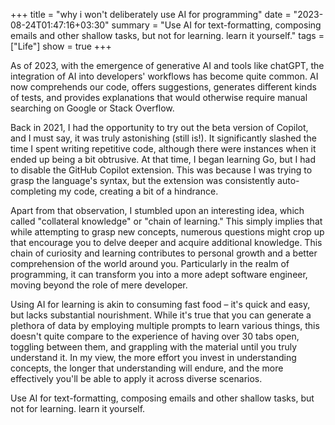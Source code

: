 +++
title = "why i won't deliberately use AI for programming"
date = "2023-08-24T01:47:16+03:30"
summary = "Use AI for text-formatting, composing emails and other shallow tasks, but not for learning. learn it yourself."
tags = ["Life"]
show = true
+++

As of 2023, with the emergence of generative AI and tools like chatGPT, the integration of AI into developers' workflows has become quite common. AI now comprehends our code, offers suggestions, generates different kinds of tests, and provides explanations that would otherwise require manual searching on Google or Stack Overflow.

Back in 2021, I had the opportunity to try out the beta version of Copilot, and I must say, it was truly astonishing (still is!). It significantly slashed the time I spent writing repetitive code, although there were instances when it ended up being a bit obtrusive. At that time, I began learning Go, but I had to disable the GitHub Copilot extension. This was because I was trying to grasp the language's syntax, but the extension was consistently auto-completing my code, creating a bit of a hindrance.

Apart from that observation, I stumbled upon an interesting idea, which called "collateral knowledge" or "chain of learning." This simply implies that while attempting to grasp new concepts, numerous questions might crop up that encourage you to delve deeper and acquire additional knowledge. This chain of curiosity and learning contributes to personal growth and a better comprehension of the world around you. Particularly in the realm of programming, it can transform you into a more adept software engineer, moving beyond the role of mere developer.

Using AI for learning is akin to consuming fast food – it's quick and easy, but lacks substantial nourishment. While it's true that you can generate a plethora of data by employing multiple prompts to learn various things, this doesn't quite compare to the experience of having over 30 tabs open, toggling between them, and grappling with the material until you truly understand it. In my view, the more effort you invest in understanding concepts, the longer that understanding will endure, and the more effectively you'll be able to apply it across diverse scenarios.

Use AI for text-formatting, composing emails and other shallow tasks, but not for learning. learn it yourself.